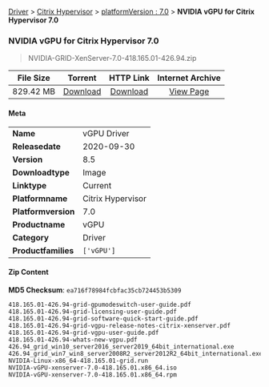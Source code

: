 
[Driver](/README.md)  >  [Citrix Hypervisor](/index/Driver/Citrix_Hypervisor.md)  >  [platformVersion : 7.0](/index/Driver/Citrix_Hypervisor/7.0.md)  >  **NVIDIA vGPU for Citrix Hypervisor 7.0**


###    NVIDIA vGPU for Citrix Hypervisor 7.0

> NVIDIA-GRID-XenServer-7.0-418.165.01-426.94.zip   


| **File Size** | **Torrent**  | **HTTP Link** | **Internet Archive** |
|:-------------:|:------------:|:-------------:|:--------------------:|
| 829.42 MB |  [Download](https://archive.org/download/nvgpu_NVIDIA-GRID-XenServer-7.0-418.165.01-426.94.zip/nvgpu_NVIDIA-GRID-XenServer-7.0-418.165.01-426.94.zip_archive.torrent)       | [Download](https://archive.org/compress/nvgpu_NVIDIA-GRID-XenServer-7.0-418.165.01-426.94.zip) | [View Page](https://archive.org/details/nvgpu_NVIDIA-GRID-XenServer-7.0-418.165.01-426.94.zip)       |

#### Meta

<table>
<tr><td><strong>Name</strong></td><td>vGPU Driver</td></tr>
<tr><td><strong>Releasedate</strong></td><td>2020-09-30</td></tr>
<tr><td><strong>Version</strong></td><td>8.5</td></tr>
<tr><td><strong>Downloadtype</strong></td><td>Image</td></tr>
<tr><td><strong>Linktype</strong></td><td>Current</td></tr>
<tr><td><strong>Platformname</strong></td><td>Citrix Hypervisor</td></tr>
<tr><td><strong>Platformversion</strong></td><td>7.0</td></tr>
<tr><td><strong>Productname</strong></td><td>vGPU</td></tr>
<tr><td><strong>Category</strong></td><td>Driver</td></tr>
<tr><td><strong>Productfamilies</strong></td><td><code>['vGPU']</code></td></tr>
</table>

#### Zip Content

**MD5 Checksum**: `ea716f78984fcbfac35cb724453b5309`

```text
418.165.01-426.94-grid-gpumodeswitch-user-guide.pdf
418.165.01-426.94-grid-licensing-user-guide.pdf
418.165.01-426.94-grid-software-quick-start-guide.pdf
418.165.01-426.94-grid-vgpu-release-notes-citrix-xenserver.pdf
418.165.01-426.94-grid-vgpu-user-guide.pdf
418.165.01-426.94-whats-new-vgpu.pdf
426.94_grid_win10_server2016_server2019_64bit_international.exe
426.94_grid_win7_win8_server2008R2_server2012R2_64bit_international.exe
NVIDIA-Linux-x86_64-418.165.01-grid.run
NVIDIA-vGPU-xenserver-7.0-418.165.01.x86_64.iso
NVIDIA-vGPU-xenserver-7.0-418.165.01.x86_64.rpm
```